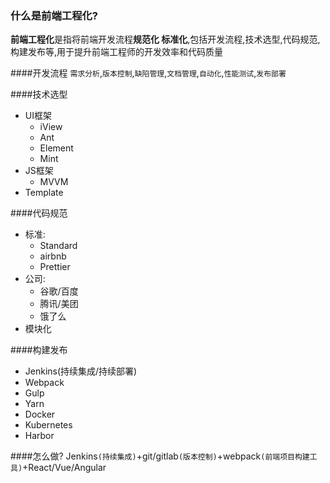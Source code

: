 ### 什么是前端工程化?
**前端工程化**是指将前端开发流程**规范化 标准化**,包括开发流程,技术选型,代码规范,构建发布等,用于提升前端工程师的开发效率和代码质量

####开发流程
`需求分析`,`版本控制`,`缺陷管理`,`文档管理`,`自动化`,`性能测试`,`发布部署`

####技术选型
+ UI框架
  - iView
  - Ant
  - Element
  - Mint
+ JS框架
  - MVVM
+ Template

####代码规范
+ 标准:
  - Standard
  - airbnb
  - Prettier
+ 公司:
  - 谷歌/百度
  - 腾讯/美团
  - 饿了么
+ 模块化

####构建发布
+ Jenkins(持续集成/持续部署)
+ Webpack
+ Gulp
+ Yarn
+ Docker
+ Kubernetes
+ Harbor

####怎么做?
Jenkins`(持续集成)`+git/gitlab`(版本控制)`+webpack`(前端项目构建工具)`+React/Vue/Angular

